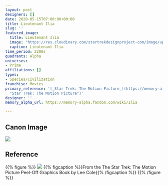```yaml
---
layout: post
designers: []
date: 2020-05-15T07:00:00+00:00
title: Lieutenant Ilia
slug: ''
featured_image:
  title: Lieutenant Ilia
  image: "https://res.cloudinary.com/startrekdesignproject-com/image/upload/v1589488836/Ilia.png"
  caption: Lieutenant Ilia
time_period: 2200s
quadrants: Alpha
universes:
- Prime
affiliations: []
types:
- Species/Civilization
franchise: Movies
primary_reference: '[_Star Trek: The Motion Picture_](https://memory-alpha.fandom.com/wiki/Star_Trek:_The_Motion_Picture
  "Star Trek: The Motion Picture")'
designer: ''
memory_alpha_url: https://memory-alpha.fandom.com/wiki/Ilia

---
```

## Canon Image

![](https://res.cloudinary.com/startrekdesignproject-com/image/upload/v1589488836/Ilia_TMP1.jpg)

## Reference

{{% figure %}}
![](https://res.cloudinary.com/startrekdesignproject-com/image/upload/v1589488836/Ilia_Ref.jpg)
{{% figcaption %}}From the The Star Trek: The Motion Picture Peel-Off Graphics Book by Lee Cole{{% /figcaption %}}
{{% /figure %}}